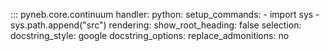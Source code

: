 ::: pyneb.core.continuum
    handler:
        python:
            setup_commands:
            - import sys
            - sys.path.append("src")
    rendering:
        show_root_heading: false
    selection:
        docstring_style: google
        docstring_options:
            replace_admonitions: no

    